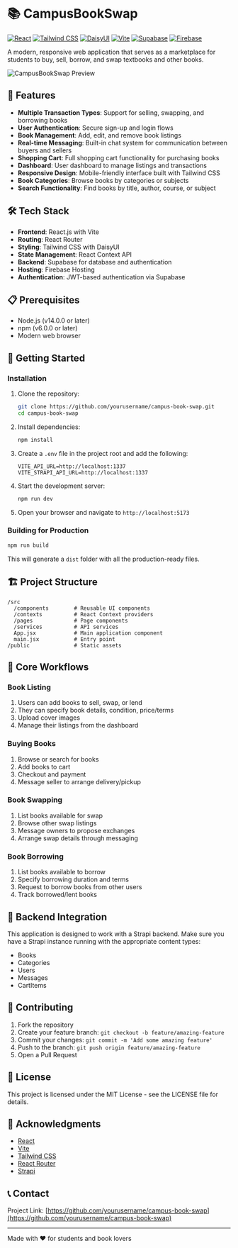# 📚 CampusBookSwap

[![React](https://img.shields.io/badge/React-19.1.0-61DAFB?logo=react&logoColor=white)](https://reactjs.org/)
[![Tailwind CSS](https://img.shields.io/badge/Tailwind_CSS-4.0.17-38B2AC?logo=tailwind-css&logoColor=white)](https://tailwindcss.com/)
[![DaisyUI](https://img.shields.io/badge/DaisyUI-5.0.9-5A0EF8?logo=daisyui&logoColor=white)](https://daisyui.com/)
[![Vite](https://img.shields.io/badge/Vite-6.2.0-646CFF?logo=vite&logoColor=white)](https://vitejs.dev/)
[![Supabase](https://img.shields.io/badge/Supabase-2.49.4-3ECF8E?logo=supabase&logoColor=white)](https://supabase.io/)
[![Firebase](https://img.shields.io/badge/Firebase-Hosting-FFCA28?logo=firebase&logoColor=white)](https://firebase.google.com/)

A modern, responsive web application that serves as a marketplace for students to buy, sell, borrow, and swap textbooks and other books.

![CampusBookSwap Preview](https://via.placeholder.com/1200x600?text=CampusBookSwap+Preview)

## 🚀 Features

- **Multiple Transaction Types**: Support for selling, swapping, and borrowing books
- **User Authentication**: Secure sign-up and login flows
- **Book Management**: Add, edit, and remove book listings
- **Real-time Messaging**: Built-in chat system for communication between buyers and sellers
- **Shopping Cart**: Full shopping cart functionality for purchasing books
- **Dashboard**: User dashboard to manage listings and transactions
- **Responsive Design**: Mobile-friendly interface built with Tailwind CSS
- **Book Categories**: Browse books by categories or subjects
- **Search Functionality**: Find books by title, author, course, or subject

## 🛠️ Tech Stack

- **Frontend**: React.js with Vite
- **Routing**: React Router
- **Styling**: Tailwind CSS with DaisyUI
- **State Management**: React Context API
- **Backend**: Supabase for database and authentication
- **Hosting**: Firebase Hosting
- **Authentication**: JWT-based authentication via Supabase

## 📋 Prerequisites

- Node.js (v14.0.0 or later)
- npm (v6.0.0 or later)
- Modern web browser

## 🏁 Getting Started

### Installation

1. Clone the repository:
   ```bash
   git clone https://github.com/yourusername/campus-book-swap.git
   cd campus-book-swap
   ```

2. Install dependencies:
   ```bash
   npm install
   ```

3. Create a `.env` file in the project root and add the following:
   ```
   VITE_API_URL=http://localhost:1337
   VITE_STRAPI_API_URL=http://localhost:1337
   ```

4. Start the development server:
   ```bash
   npm run dev
   ```

5. Open your browser and navigate to `http://localhost:5173`

### Building for Production

```bash
npm run build
```

This will generate a `dist` folder with all the production-ready files.

## 🏗️ Project Structure

```
/src
  /components        # Reusable UI components
  /contexts          # React Context providers
  /pages             # Page components
  /services          # API services
  App.jsx            # Main application component
  main.jsx           # Entry point
/public              # Static assets
```

## 🔄 Core Workflows

### Book Listing

1. Users can add books to sell, swap, or lend
2. They can specify book details, condition, price/terms
3. Upload cover images
4. Manage their listings from the dashboard

### Buying Books

1. Browse or search for books
2. Add books to cart
3. Checkout and payment
4. Message seller to arrange delivery/pickup

### Book Swapping

1. List books available for swap
2. Browse other swap listings
3. Message owners to propose exchanges
4. Arrange swap details through messaging

### Book Borrowing

1. List books available to borrow
2. Specify borrowing duration and terms
3. Request to borrow books from other users
4. Track borrowed/lent books

## 🔌 Backend Integration

This application is designed to work with a Strapi backend. Make sure you have a Strapi instance running with the appropriate content types:

- Books
- Categories
- Users
- Messages
- CartItems

## 🤝 Contributing

1. Fork the repository
2. Create your feature branch: `git checkout -b feature/amazing-feature`
3. Commit your changes: `git commit -m 'Add some amazing feature'`
4. Push to the branch: `git push origin feature/amazing-feature`
5. Open a Pull Request

## 📝 License

This project is licensed under the MIT License - see the LICENSE file for details.

## 🙏 Acknowledgments

- [React](https://reactjs.org/)
- [Vite](https://vitejs.dev/)
- [Tailwind CSS](https://tailwindcss.com/)
- [React Router](https://reactrouter.com/)
- [Strapi](https://strapi.io/)

## 📞 Contact

Project Link: [https://github.com/yourusername/campus-book-swap](https://github.com/yourusername/campus-book-swap)

---

Made with ❤️ for students and book lovers
